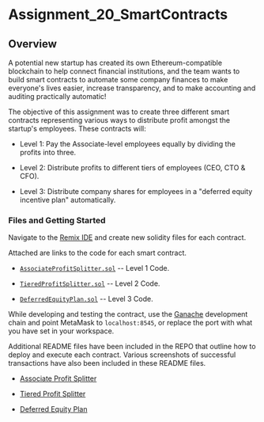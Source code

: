 # Assignment_20_SmartContracts

## Overview

A potential new startup has created its own Ethereum-compatible blockchain to help connect financial institutions, and the team wants to build smart contracts to automate some company finances to make everyone's lives easier, increase transparency, and to make accounting and auditing practically automatic!

The objective of this assignment was to create three different smart contracts representing various ways to distribute profit amongst the startup's employees. These contracts will:

* Level 1: Pay the Associate-level employees equally by dividing the profits into three.

* Level 2: Distribute profits to different tiers of employees (CEO, CTO & CFO).

* Level 3: Distribute company shares for employees in a "deferred equity incentive plan" automatically.


### Files and Getting Started

Navigate to the [Remix IDE](https://remix.ethereum.org) and create new solidity files for each contract.

Attached are links to the code for each smart contract.  

* [`AssociateProfitSplitter.sol`](Starter-Code/AssociateProfitSplitter.sol) -- Level 1 Code.

* [`TieredProfitSplitter.sol`](Starter-Code/TieredProfitSplitter.sol) -- Level 2 Code.

* [`DeferredEquityPlan.sol`](Starter-Code/DeferredEquityPlan.sol) -- Level 3 Code.

While developing and testing the contract, use the [Ganache](https://www.trufflesuite.com/ganache) development chain and point MetaMask to `localhost:8545`, or replace the port with what you have set in your workspace.

Additional README files have been included in the REPO that outline how to deploy and execute each contract. Various screenshots of successful transactions have also been included in these README files. 

* [Associate Profit Splitter](Level1_AssociateContract.md)

* [Tiered Profit Splitter](Level2_TieredContract.md)

* [Deferred Equity Plan](Level3_DeferredEquityContract.md)
